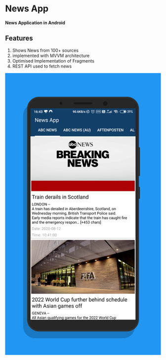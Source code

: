 # News App
#### News Application in Android
## Features
1. Shows News from 100+ sources
2. implemented with MVVM architecture
3. Optimised Implementation of Fragments
4. REST API used to fetch news

![image](screener_1597230873492.png)

